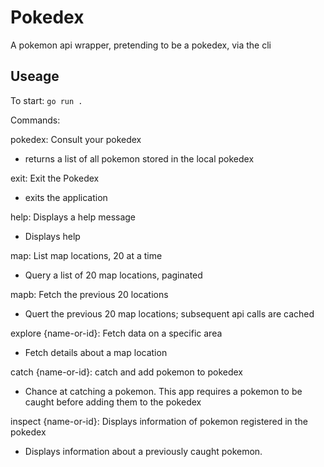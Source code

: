 # Pokedex

A pokemon api wrapper, pretending to be a pokedex, via the cli

## Useage

To start:
`go run .`

Commands:

pokedex: Consult your pokedex
- returns a list of all pokemon stored in the local pokedex

exit: Exit the Pokedex
- exits the application

help: Displays a help message
- Displays help 

map: List map locations, 20 at a time
- Query a list of 20 map locations, paginated

mapb: Fetch the previous 20 locations
- Quert the previous 20 map locations; subsequent api calls are cached

explore {name-or-id}: Fetch data on a specific area
- Fetch details about a map location

catch {name-or-id}: catch and add pokemon to pokedex
- Chance at catching a pokemon. This app requires a pokemon to be caught before adding them to the pokedex

inspect {name-or-id}: Displays information of pokemon registered in the pokedex
- Displays information about a previously caught pokemon. 
